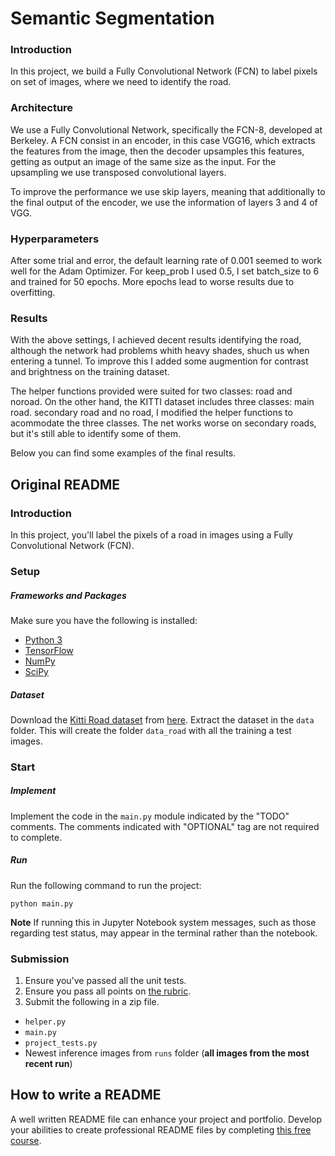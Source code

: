 # Semantic Segmentation

### Introduction
In this project, we build a Fully Convolutional Network (FCN) to label pixels on set of images, where we need to identify the road.

### Architecture
We use a Fully Convolutional Network, specifically the FCN-8, developed at Berkeley. A FCN consist in an encoder, in this case VGG16, which extracts the features from the image, then the decoder upsamples this features, getting as output an image of the same size as the input. For the upsampling we use transposed convolutional layers.

To improve the performance we use skip layers, meaning that additionally to the final output of the encoder, we use the information of layers 3 and 4 of VGG.

### Hyperparameters

After some trial and error, the default learning rate of 0.001 seemed to work well for the Adam Optimizer. For keep_prob I used 0.5, I set batch_size to 6 and trained for 50 epochs. More epochs lead to worse results due to overfitting.

### Results

With the above settings, I achieved decent results identifying the road, although the network had problems whith heavy shades, shuch us when entering a tunnel. To improve this I added some augmention for contrast and brightness on the training dataset.

The helper functions provided were suited for two classes: road and noroad. On the other hand, the KITTI dataset includes three classes: main road. secondary road and no road, I modified the helper functions to acommodate the three classes. The net works worse on secondary roads, but it's still able to identify some of them.

Below you can find some examples of the final results.


## Original README
### Introduction
In this project, you'll label the pixels of a road in images using a Fully Convolutional Network (FCN).

### Setup
##### Frameworks and Packages
Make sure you have the following is installed:
 - [Python 3](https://www.python.org/)
 - [TensorFlow](https://www.tensorflow.org/)
 - [NumPy](http://www.numpy.org/)
 - [SciPy](https://www.scipy.org/)
##### Dataset
Download the [Kitti Road dataset](http://www.cvlibs.net/datasets/kitti/eval_road.php) from [here](http://www.cvlibs.net/download.php?file=data_road.zip).  Extract the dataset in the `data` folder.  This will create the folder `data_road` with all the training a test images.

### Start
##### Implement
Implement the code in the `main.py` module indicated by the "TODO" comments.
The comments indicated with "OPTIONAL" tag are not required to complete.
##### Run
Run the following command to run the project:
```
python main.py
```
**Note** If running this in Jupyter Notebook system messages, such as those regarding test status, may appear in the terminal rather than the notebook.

### Submission
1. Ensure you've passed all the unit tests.
2. Ensure you pass all points on [the rubric](https://review.udacity.com/#!/rubrics/989/view).
3. Submit the following in a zip file.
 - `helper.py`
 - `main.py`
 - `project_tests.py`
 - Newest inference images from `runs` folder  (**all images from the most recent run**)
 
 ## How to write a README
A well written README file can enhance your project and portfolio.  Develop your abilities to create professional README files by completing [this free course](https://www.udacity.com/course/writing-readmes--ud777).
